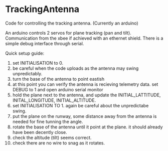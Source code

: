 # TrackingAntenna
Code for controlling the tracking antenna. (Currently an arduino)

An arduino controls 2 servos for plane tracking (pan and tilt). 
Communication from the xbee if achieved with an ethernet shield. 
There is a simple debug interface through serial.

Quick setup guide:

1. set INITIALISATION to 0.
2. be careful when the code uploads as the antenna may swing unpredictably.
3. turn the base of the antenna to point eastish
4. at this point you can verify the antenna is recieving telemetry data. set DEBUG to 1 and open arduino serial monitor
5. hold the plane next to the antenna, and update the INITIAL_LATTITUDE, INITAL_LONGITUDE, INITIAL_ALTITUDE.
6. set INITIALISATION TO 1. again be careful about the unpredictabe swing.
7. put the plane on the runway, some distance away from the antenna is needed for fine tunning the angle.
8. rotate the base of the antenna until it point at the plane. it should already have been decently close. 
9. check the altitude (tilt) seems correct.
10. check there are no wire to snag as it rotates.
